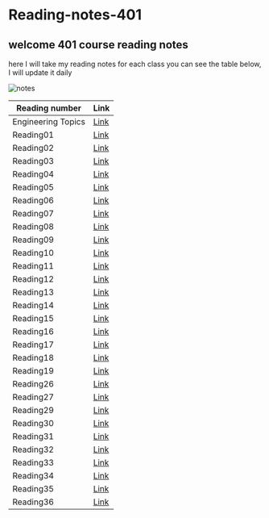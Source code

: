 # Reading-notes-401

## welcome 401 course reading notes

here I will take my reading notes for each class you can see the table below, I will update it daily

![notes](https://www.invespcro.com/blog/images/blog-images/main.png)

| Reading number     | Link                                                           |
| ------------------ | -------------------------------------------------------------- |
| Engineering Topics | [Link](https://messeili.github.io/reading-notes/401/engTopics) |
| Reading01          | [Link](https://messeili.github.io/reading-notes/401/reading01) |
| Reading02          | [Link](https://messeili.github.io/reading-notes/401/reading02) |
| Reading03          | [Link](https://messeili.github.io/reading-notes/401/reading03) |
| Reading04          | [Link](https://messeili.github.io/reading-notes/401/reading04) |
| Reading05          | [Link](https://messeili.github.io/reading-notes/401/reading05) |
| Reading06          | [Link](https://messeili.github.io/reading-notes/401/reading06) |
| Reading07          | [Link](https://messeili.github.io/reading-notes/401/reading07) |
| Reading08          | [Link](https://messeili.github.io/reading-notes/401/reading08) |
| Reading09          | [Link](https://messeili.github.io/reading-notes/401/reading09) |
| Reading10          | [Link](https://messeili.github.io/reading-notes/401/reading10) |
| Reading11          | [Link](https://messeili.github.io/reading-notes/401/reading11) |
| Reading12          | [Link](https://messeili.github.io/reading-notes/401/reading12) |
| Reading13          | [Link](https://messeili.github.io/reading-notes/401/reading13) |
| Reading14          | [Link](https://messeili.github.io/reading-notes/401/reading14) |
| Reading15          | [Link](https://messeili.github.io/reading-notes/401/reading15) |
| Reading16          | [Link](https://messeili.github.io/reading-notes/401/reading16) |
| Reading17          | [Link](https://messeili.github.io/reading-notes/401/reading17) |
| Reading18          | [Link](https://messeili.github.io/reading-notes/401/reading18) |
| Reading19          | [Link](https://messeili.github.io/reading-notes/401/reading19) |
| Reading26          | [Link](https://messeili.github.io/reading-notes/401/reading26) |
| Reading27          | [Link](https://messeili.github.io/reading-notes/401/reading27) |
| Reading29          | [Link](https://messeili.github.io/reading-notes/401/reading29) |
| Reading30          | [Link](https://messeili.github.io/reading-notes/401/reading30) |
| Reading31          | [Link](https://messeili.github.io/reading-notes/401/reading31) |
| Reading32          | [Link](https://messeili.github.io/reading-notes/401/reading32) |
| Reading33          | [Link](https://messeili.github.io/reading-notes/401/reading33) |
| Reading34          | [Link](https://messeili.github.io/reading-notes/401/reading34) |
| Reading35          | [Link](https://messeili.github.io/reading-notes/401/reading35) |
| Reading36          | [Link](https://messeili.github.io/reading-notes/401/reading36) |
